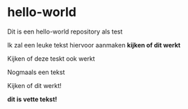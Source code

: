# hello-world
Dit is een hello-world repository als test

Ik zal een leuke tekst hiervoor aanmaken
**kijken of dit werkt**

Kijken of deze teskt ook werkt

Nogmaals een tekst

Kijken of dit werkt!

**dit is vette tekst!**
